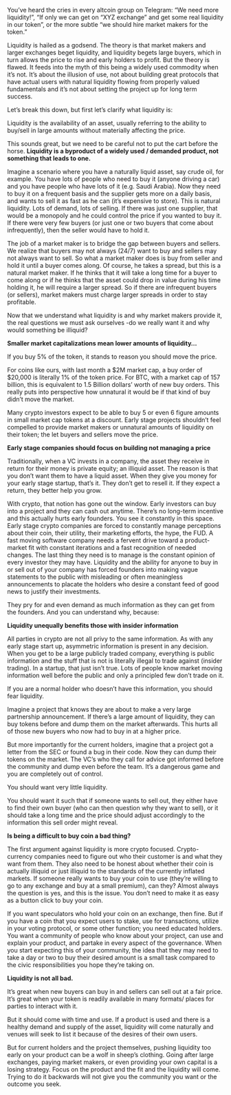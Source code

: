 You’ve heard the cries in every altcoin group on Telegram: “We need more liquidity!”, “If only we can get on “XYZ exchange” and get some real liquidity in our token”, or the more subtle “we should hire market makers for the token.”

Liquidity is hailed as a godsend. The theory is that market makers and larger exchanges beget liquidity, and liquidity begets large buyers, which in turn allows the price to rise and early holders to profit. But the theory is flawed. It feeds into the myth of this being a widely used commodity when it’s not. It’s about the illusion of use, not about building great protocols that have actual users with natural liquidity flowing from properly valued fundamentals and it’s not about setting the project up for long term success.

Let’s break this down, but first let’s clarify what liquidity is:

Liquidity is the availability of an asset, usually referring to the ability to buy/sell in large amounts without materially affecting the price.

This sounds great, but we need to be careful not to put the cart before the horse. <b>Liquidity is a byproduct of a widely used / demanded product, not something that leads to one.</b>

Imagine a scenario where you have a naturally liquid asset, say crude oil, for example. You have lots of people who need to buy it (anyone driving a car) and you have people who have lots of it (e.g. Saudi Arabia). Now they need to buy it on a frequent basis and the supplier gets more on a daily basis, and wants to sell it as fast as he can (it’s expensive to store). This is natural liquidity. Lots of demand, lots of selling. If there was just one supplier, that would be a monopoly and he could control the price if you wanted to buy it. If there were very few buyers (or just one or two buyers that come about infrequently), then the seller would have to hold it.

The job of a market maker is to bridge the gap between buyers and sellers. We realize that buyers may not always (24/7) want to buy and sellers may not always want to sell. So what a market maker does is buy from seller and hold it until a buyer comes along. Of course, he takes a spread, but this is a natural market maker. If he thinks that it will take a long time for a buyer to come along or if he thinks that the asset could drop in value during his time holding it, he will require a larger spread. So if there are infrequent buyers (or sellers), market makers must charge larger spreads in order to stay profitable.

Now that we understand what liquidity is and why market makers provide it, the real questions we must ask ourselves -do we really want it and why would something be illiquid?

<b>Smaller market capitalizations mean lower amounts of liquidity…</b>

If you buy 5% of the token, it stands to reason you should move the price.

For coins like ours, with last month a $2M market cap, a buy order of $20,000 is literally 1% of the token price. For BTC, with a market cap of 157 billion, this is equivalent to 1.5 Billion dollars’ worth of new buy orders. This really puts into perspective how unnatural it would be if that kind of buy didn’t move the market.

Many crypto investors expect to be able to buy 5 or even 6 figure amounts in small market cap tokens at a discount. Early stage projects shouldn’t feel compelled to provide market makers or unnatural amounts of liquidity on their token; the let buyers and sellers move the price.

<b>Early stage companies should focus on building not managing a price</b>

Traditionally, when a VC invests in a company, the asset they receive in return for their money is private equity; an illiquid asset. The reason is that you don’t want them to have a liquid asset. When they give you money for your early stage startup, that’s it. They don’t get to resell it. If they expect a return, they better help you grow.

With crypto, that notion has gone out the window. Early investors can buy into a project and they can cash out anytime. There’s no long-term incentive and this actually hurts early founders. You see it constantly in this space. Early stage crypto companies are forced to constantly manage perceptions about their coin, their utility, their marketing efforts, the hype, the FUD. A fast moving software company needs a fervent drive toward a product-market fit with constant iterations and a fast recognition of needed changes. The last thing they need is to manage is the constant opinion of every investor they may have. Liquidity and the ability for anyone to buy in or sell out of your company has forced founders into making vague statements to the public with misleading or often meaningless announcements to placate the holders who desire a constant feed of good news to justify their investments.

They pry for and even demand as much information as they can get from the founders. And you can understand why, because:

<b>Liquidity unequally benefits those with insider information</b>

All parties in crypto are not all privy to the same information. As with any early stage start up, asymmetric information is present in any decision. When you get to be a large publicly traded company, everything is public information and the stuff that is not is literally illegal to trade against (insider trading). In a startup, that just isn’t true. Lots of people know market moving information well before the public and only a principled few don’t trade on it.

If you are a normal holder who doesn’t have this information, you should fear liquidity.

Imagine a project that knows they are about to make a very large partnership announcement. If there’s a large amount of liquidity, they can buy tokens before and dump them on the market afterwards. This hurts all of those new buyers who now had to buy in at a higher price.

But more importantly for the current holders, imagine that a project got a letter from the SEC or found a bug in their code. Now they can dump their tokens on the market. The VC’s who they call for advice got informed before the community and dump even before the team. It’s a dangerous game and you are completely out of control.

You should want very little liquidity.

You should want it such that if someone wants to sell out, they either have to find their own buyer (who can then question why they want to sell), or it should take a long time and the price should adjust accordingly to the information this sell order might reveal.

<b>Is being a difficult to buy coin a bad thing?</b>

The first argument against liquidity is more crypto focused. Crypto-currency companies need to figure out who their customer is and what they want from them. They also need to be honest about whether their coin is actually illiquid or just illiquid to the standards of the currently inflated markets. If someone really wants to buy your coin to use (they’re willing to go to any exchange and buy at a small premium), can they? Almost always the question is yes, and this is the issue. You don’t need to make it as easy as a button click to buy your coin.

If you want speculators who hold your coin on an exchange, then fine. But if you have a coin that you expect users to stake, use for transactions, utilize in your voting protocol, or some other function; you need educated holders. You want a community of people who know about your project, can use and explain your product, and partake in every aspect of the governance. When you start expecting this of your community, the idea that they may need to take a day or two to buy their desired amount is a small task compared to the civic responsibilities you hope they’re taking on.

<b>Liquidity is not all bad.</b>

It’s great when new buyers can buy in and sellers can sell out at a fair price. It’s great when your token is readily available in many formats/ places for parties to interact with it.

But it should come with time and use. If a product is used and there is a healthy demand and supply of the asset, liquidity will come naturally and venues will seek to list it because of the desires of their own users.

But for current holders and the project themselves, pushing liquidity too early on your product can be a wolf in sheep’s clothing. Going after large exchanges, paying market makers, or even providing your own capital is a losing strategy. Focus on the product and the fit and the liquidity will come. Trying to do it backwards will not give you the community you want or the outcome you seek.
